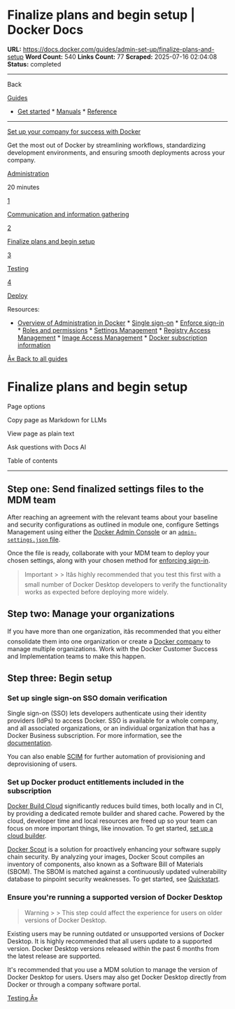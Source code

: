 # Finalize plans and begin setup | Docker Docs

**URL:** https://docs.docker.com/guides/admin-set-up/finalize-plans-and-setup
**Word Count:** 540
**Links Count:** 77
**Scraped:** 2025-07-16 02:04:08
**Status:** completed

---

Back

[Guides](https://docs.docker.com/guides/)

  * [Get started](https://docs.docker.com/get-started/)   * [Manuals](https://docs.docker.com/manuals/)   * [Reference](https://docs.docker.com/reference/)

* * *

[Set up your company for success with Docker](https://docs.docker.com/guides/admin-set-up/)

Get the most out of Docker by streamlining workflows, standardizing development environments, and ensuring smooth deployments across your company.

[ Administration](https://docs.docker.com/tags/admin/)

20 minutes

[1](https://docs.docker.com/guides/admin-set-up/comms-and-info-gathering/)

[Communication and information gathering](https://docs.docker.com/guides/admin-set-up/comms-and-info-gathering/)

[2](https://docs.docker.com/guides/admin-set-up/finalize-plans-and-setup/)

[Finalize plans and begin setup](https://docs.docker.com/guides/admin-set-up/finalize-plans-and-setup/)

[3](https://docs.docker.com/guides/admin-set-up/testing/)

[Testing](https://docs.docker.com/guides/admin-set-up/testing/)

[4](https://docs.docker.com/guides/admin-set-up/deploy/)

[Deploy](https://docs.docker.com/guides/admin-set-up/deploy/)

Resources:

  * [Overview of Administration in Docker](https://docs.docker.com/admin/)   * [Single sign-on](https://docs.docker.com/security/for-admins/single-sign-on/)   * [Enforce sign-in](https://docs.docker.com/security/for-admins/enforce-sign-in/)   * [Roles and permissions](https://docs.docker.com/security/for-admins/roles-and-permissions/)   * [Settings Management](https://docs.docker.com/security/for-admins/hardened-desktop/settings-management/)   * [Registry Access Management](https://docs.docker.com/security/for-admins/hardened-desktop/registry-access-management/)   * [Image Access Management](https://docs.docker.com/security/for-admins/hardened-desktop/image-access-management/)   * [Docker subscription information](https://docs.docker.com/subscription/details/)

[Â« Back to all guides](https://docs.docker.com/guides/)

# Finalize plans and begin setup

Page options

Copy page as Markdown for LLMs

View page as plain text

Ask questions with Docs AI

Table of contents

* * *

## Step one: Send finalized settings files to the MDM team

After reaching an agreement with the relevant teams about your baseline and security configurations as outlined in module one, configure Settings Management using either the [Docker Admin Console](https://docs.docker.com/enterprise/security/hardened-desktop/settings-management/configure-admin-console/) or an [`admin-settings.json` file](https://docs.docker.com/enterprise/security/hardened-desktop/settings-management/configure-json-file/).

Once the file is ready, collaborate with your MDM team to deploy your chosen settings, along with your chosen method for [enforcing sign-in](https://docs.docker.com/enterprise/security/enforce-sign-in/).

> Important >  > Itâs highly recommended that you test this first with a small number of Docker Desktop developers to verify the functionality works as expected before deploying more widely.

## Step two: Manage your organizations

If you have more than one organization, itâs recommended that you either consolidate them into one organization or create a [Docker company](https://docs.docker.com/admin/company/) to manage multiple organizations. Work with the Docker Customer Success and Implementation teams to make this happen.

## Step three: Begin setup

### Set up single sign-on SSO domain verification

Single sign-on \(SSO\) lets developers authenticate using their identity providers \(IdPs\) to access Docker. SSO is available for a whole company, and all associated organizations, or an individual organization that has a Docker Business subscription. For more information, see the [documentation](https://docs.docker.com/enterprise/security/single-sign-on/).

You can also enable [SCIM](https://docs.docker.com/enterprise/security/provisioning/scim/) for further automation of provisioning and deprovisioning of users.

### Set up Docker product entitlements included in the subscription

[Docker Build Cloud](https://docs.docker.com/build-cloud/) significantly reduces build times, both locally and in CI, by providing a dedicated remote builder and shared cache. Powered by the cloud, developer time and local resources are freed up so your team can focus on more important things, like innovation. To get started, [set up a cloud builder](https://app.docker.com/build/).

[Docker Scout](https://docs.docker.com/scout/) is a solution for proactively enhancing your software supply chain security. By analyzing your images, Docker Scout compiles an inventory of components, also known as a Software Bill of Materials \(SBOM\). The SBOM is matched against a continuously updated vulnerability database to pinpoint security weaknesses. To get started, see [Quickstart](https://docs.docker.com/scout/quickstart/).

### Ensure you're running a supported version of Docker Desktop

> Warning >  > This step could affect the experience for users on older versions of Docker Desktop.

Existing users may be running outdated or unsupported versions of Docker Desktop. It is highly recommended that all users update to a supported version. Docker Desktop versions released within the past 6 months from the latest release are supported.

It's recommended that you use a MDM solution to manage the version of Docker Desktop for users. Users may also get Docker Desktop directly from Docker or through a company software portal.

[Testing Â»](https://docs.docker.com/guides/admin-set-up/testing/)